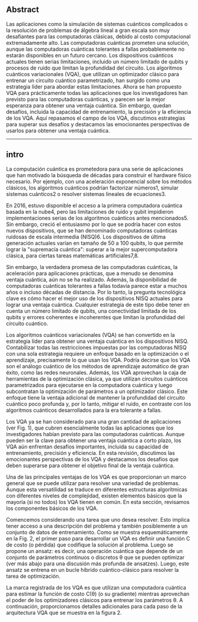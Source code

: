 ## Abstract 

Las aplicaciones como la simulación de sistemas cuánticos complicados o la resolución de problemas de álgebra lineal a gran escala son muy desafiantes para las computadoras clásicas, debido al costo computacional extremadamente alto. Las computadoras cuánticas prometen una solución, aunque las computadoras cuánticas tolerantes a fallas probablemente no estarán disponibles en un futuro cercano. Los dispositivos cuánticos actuales tienen serias limitaciones, incluido un número limitado de qubits y procesos de ruido que limitan la profundidad del circuito. Los algoritmos cuánticos variacionales (VQA), que utilizan un optimizador clásico para entrenar un circuito cuántico parametrizado, han surgido como una estrategia líder para abordar estas limitaciones. Ahora se han propuesto VQA para prácticamente todas las aplicaciones que los investigadores han previsto para las computadoras cuánticas, y parecen ser la mejor esperanza para obtener una ventaja cuántica. Sin embargo, quedan desafíos, incluida la capacidad de entrenamiento, la precisión y la eficiencia de los VQA. Aquí repasamos el campo de los VQA, discutimos estrategias para superar sus desafíos y destacamos las emocionantes perspectivas de usarlos para obtener una ventaja cuántica.

---
 
## intro

La computación cuántica es prometedora para una serie de aplicaciones que han motivado la búsqueda de décadas para construir el hardware físico necesario. Por ejemplo, con una aceleración exponencial sobre los métodos clásicos, los algoritmos cuánticos podrían factorizar números1, simular sistemas cuánticos2 o resolver sistemas lineales de ecuaciones3.

En 2016, estuvo disponible el acceso a la primera computadora cuántica basada en la nube4, pero las limitaciones de ruido y qubit impidieron implementaciones serias de los algoritmos cuánticos antes mencionados5. Sin embargo, creció el entusiasmo por lo que se podría hacer con estos nuevos dispositivos, que se han denominado computadoras cuánticas ruidosas de escala intermedia (NISQ)6. Los dispositivos de última generación actuales varían en tamaño de 50 a 100 qubits, lo que permite lograr la "supremacía cuántica": superar a la mejor supercomputadora clásica, para ciertas tareas matemáticas artificiales7,8.

Sin embargo, la verdadera promesa de las computadoras cuánticas, la aceleración para aplicaciones prácticas, que a menudo se denomina ventaja cuántica, aún no se ha realizado. Además, la disponibilidad de computadoras cuánticas tolerantes a fallas todavía parece estar a muchos años o incluso décadas de distancia. Por lo tanto, la pregunta tecnológica clave es cómo hacer el mejor uso de los dispositivos NISQ actuales para lograr una ventaja cuántica. Cualquier estrategia de este tipo debe tener en cuenta un número limitado de qubits, una conectividad limitada de los qubits y errores coherentes e incoherentes que limitan la profundidad del circuito cuántico.

Los algoritmos cuánticos variacionales (VQA) se han convertido en la estrategia líder para obtener una ventaja cuántica en los dispositivos NISQ. Contabilizar todas las restricciones impuestas por las computadoras NISQ con una sola estrategia requiere un enfoque basado en la optimización o el aprendizaje, precisamente lo que usan los VQA. Podría decirse que los VQA son el análogo cuántico de los métodos de aprendizaje automático de gran éxito, como las redes neuronales. Además, los VQA aprovechan la caja de herramientas de la optimización clásica, ya que utilizan circuitos cuánticos parametrizados para ejecutarse en la computadora cuántica y luego subcontratan la optimización de parámetros a un optimizador clásico. Este enfoque tiene la ventaja adicional de mantener la profundidad del circuito cuántico poco profunda y, por lo tanto, mitigar el ruido, en contraste con los algoritmos cuánticos desarrollados para la era tolerante a fallas.

Los VQA ya se han considerado para una gran cantidad de aplicaciones (ver Fig. 1), que cubren esencialmente todas las aplicaciones que los investigadores habían previsto para las computadoras cuánticas. Aunque pueden ser la clave para obtener una ventaja cuántica a corto plazo, los VQA aún enfrentan desafíos importantes, incluida su capacidad de entrenamiento, precisión y eficiencia. En esta revisión, discutimos las emocionantes perspectivas de los VQA y destacamos los desafíos que deben superarse para obtener el objetivo final de la ventaja cuántica.

Una de las principales ventajas de los VQA es que proporcionan un marco general que se puede utilizar para resolver una variedad de problemas. Aunque esta versatilidad se traduce en diferentes estructuras algorítmicas con diferentes niveles de complejidad, existen elementos básicos que la mayoría (si no todos) los VQA tienen en común. En esta sección, revisamos los componentes básicos de los VQA.

Comencemos considerando una tarea que uno desea resolver. Esto implica tener acceso a una descripción del problema y también posiblemente a un conjunto de datos de entrenamiento. Como se muestra esquemáticamente en la Fig. 2, el primer paso para desarrollar un VQA es definir una función C de costo (o pérdida) que codifique la solución al problema. Luego se propone un ansatz: es decir, una operación cuántica que depende de un conjunto de parámetros continuos o discretos θ que se pueden optimizar (ver más abajo para una discusión más profunda de ansatzes). Luego, este ansatz se entrena en un bucle híbrido cuántico-clásico para resolver la tarea de optimización.

La marca registrada de los VQA es que utilizan una computadora cuántica para estimar la función de costo C(θ) (o su gradiente) mientras aprovechan el poder de los optimizadores clásicos para entrenar los parámetros θ. A continuación, proporcionamos detalles adicionales para cada paso de la arquitectura VQA que se muestra en la figura 2.
